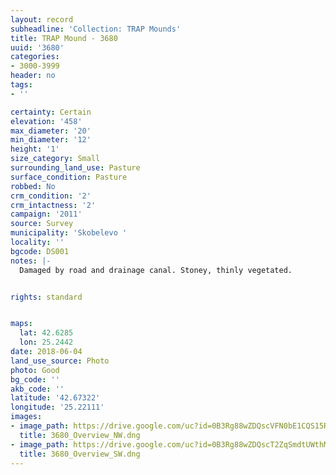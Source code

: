 ```yaml
---
layout: record
subheadline: 'Collection: TRAP Mounds'
title: TRAP Mound - 3680
uuid: '3680'
categories:
- 3000-3999
header: no
tags:
- ''

certainty: Certain
elevation: '458'
max_diameter: '20'
min_diameter: '12'
height: '1'
size_category: Small
surrounding_land_use: Pasture
surface_condition: Pasture
robbed: No
crm_condition: '2'
crm_intactness: '2'
campaign: '2011'
source: Survey
municipality: 'Skobelevo '
locality: ''
bgcode: DS001
notes: |-
  Damaged by road and drainage canal. Stoney, thinly vegetated.


rights: standard


maps:
  lat: 42.6285
  lon: 25.2442
date: 2018-06-04
land_use_source: Photo
photo: Good
bg_code: ''
akb_code: ''
latitude: '42.67322'
longitude: '25.22111'
images:
- image_path: https://drive.google.com/uc?id=0B3Rg88wZDQscVFN0bE1CQS15R3c
  title: 3680_Overview_NW.dng
- image_path: https://drive.google.com/uc?id=0B3Rg88wZDQscT2ZqSmdtUWthMk0
  title: 3680_Overview_SW.dng
---
```

